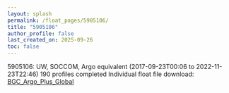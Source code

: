 ```yaml
---
layout: splash
permalink: /float_pages/5905106/
title: "5905106"
author_profile: false
last_created_on: 2025-09-26
toc: false
---
```

 
5905106: UW, SOCCOM, Argo equivalent (2017-09-23T00:06 to 2022-11-23T22:46)
190 profiles completed
Individual float file download: [BGC_Argo_Plus_Global](https://ftp.soest.hawaii.edu/bgc_argo_plus/Individual_Floats/outliers_removed/5905106_Sprof_processed.nc)
